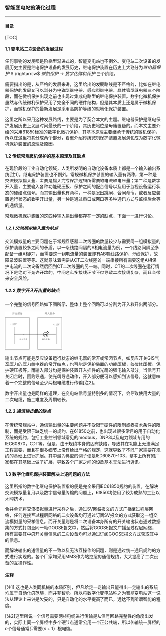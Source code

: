 ### 智能变电站的演化过程

-------------------------

#### 目录

[TOC]

#### 1.1 变电站二次设备的发展过程

任何事物的发展都是阶梯型渐进式的，智能变电站也不例外。变电站二次设备的发展历史主要是继电保护设备的发展历史，继电保护装置在历史上大致分为*继电器保护* $ \rightarrow$ *微机保护* $\rightarrow$ *数字化微机保护* 三个阶段。

需要指出的是，从严格的发展来讲，这里给出的发展路线是不严格的，比如在继电器保护的发展又可以划分为电磁型继电器、感应型继电器、晶体管型继电器三个阶段，而在微机保护出现之前也出现过集成电路型的继电保护装置。数字化微机保护虽然与传统微机保护采用了完全不同的硬件结构，但是其本质上还是属于微机保护，而微机保护的最新发展是采用高防护等级的就地化保护装置。

这里之所以采用这种发展路线，主要是为了契合本文的主题。继电器保护是继电保护发展历史上发展时间最长的一个阶段，其历史地位是毋庸置疑的。而本文主要介绍的采用61850标准的数字化微机保护，其基本原理主要继承于传统的微机保护，所以在这里将其分成两个部分，着重介绍传统微机保护装置发展演化成为数字化微机保护装置的原理及原因。

#### 1.2 传统常规微机保护的基本原理及其缺点

在现阶段的工业自动化领域，人类所发明的自动化设备本质上都是一个输入输出系统[注1]。继电保护装置也不例外。常规微机保护装置的输入量有两种，第一种是交流模拟输入量，主要是输入完成保护逻辑所需要的电流和电压量；第二种是数字开入量，主要输入各种功能硬压板、保护之间的配合信号以及用于监视设备运行状态的硬结点信号。而其输出量也有两种，一种是发出跳闸、合闸命令，或者反应装置运行状态的数字开出量，另一种是通过串口或网口等多种通讯方式与监控后台等的通信量。

常规微机保护装置的这四种输入输出量都存在一定的缺点，下面一一进行讨论。

##### 1.2.1 交流模拟输入量的缺点

交流模拟量的主要问题在于常规互感器二次线圈的数量较少与需要同一组模拟量的保护装置较多之间的矛盾。以一条线路间隔的A相电流量为例，一个线路间隔至多配备一组A相CT，而需要这一组电流量的装置却有AB套线路保护，母线保护，故障录波装置等等。这就意味着需要从CT二次线圈的一端串接所有需要这组A相保护电流的二次设备然后回到CT二次线圈的另一端。同时，CT的二次线圈在运行情况下是绝对不允许开路的，中间这么多接线环节不仅导致二次接线复杂，而且会带来安全风险。

##### 1.2.2 数字开入开出量的缺点

一个完整的信号回路如下图所示，整体上整个回路可以分割为开入和开出两部分。

<img src="./img/信号回路.png" style="zoom:18%" />



输出节点可能是反应设备运行状态的继电器的常开或常闭节点，如反应开关GIS气室压力的压力继电器的常开结点；也可能是保护装置的功能压板，如检修压板，保护硬压板等。而输入部分均是保护装置开入插件的光耦的强电输入部分。当信号开关闭合时，回路导通，使光耦导通动作，开入部分便可以感知到该信号。这就意味着一个完整的信号至少两根电缆进行传输[注2]。

数字开出量也是同样的道理，在变电站信号量特别多的情况下，会导致使用大量的二次电缆，施工难度及周期较长。

##### 1.2.3 通信输出量的缺点

在传统常规站中，通信输出量的主要问题并不受限于硬件的限制或者技术条件的限制，而是受限于缺乏统一的规约。在61850之前，也出现过很多常用的用于自动化系统的规约，包括工业控制领域常见的modbus，DNP3以及电力领域专用的IEC60870，CDT等。但是，由于规约本身的固有缺陷，导致其在功能上无法满足工程需要，而且在很多细节上没有给出严格的规定，这就导致了不同厂家需要在规约的基础上进行扩展。其中最为典型的例子便是IEC60870-103，基本上所有的厂家都在其基础上做了扩展，导致各个厂家之间的设备基本无法进行通讯。

#### 1.3 数字化继电保护装置解决上述问题的方法

这里所指的数字化继电保护装置指的便是完全采用IEC61850规约的装置。在解决交流模拟量复用以及数字信号量传输的问题上，61850均使用了较为成熟的工业以太网技术。

合并单元将交流模拟量进行采样之后，通过SV网络报文的方式广播至过程层网络，任何连接至过程层网络的二次设备均可通过订阅SV报文的方式获取这一组交流模拟量的采样信息。而开关量则是将二次设备本身所有的开关输出状态通过数据集的方式打包至同一帧GOOSE报文中，然后将GOOSE报文广播至过程层网络，所有需要其中的开关量信息的二次设备均可以通过订阅GOOSE报文方式获取其中的信息。

而解决输出的通信量的不一致以及无法互操作的问题，则是通过统一通讯规约的方式进行实现的。各个厂家均采用MMS作为站控层的通信规约，大大提高了二次设备的互操作性。



#### 注释

[注1] 这也是人类同机械的本质区别，但凡给定一定输出只能得出一定输出的系统均属于自动化的范畴，而并非智能。所以将数字化变电站称之为智能变电站这一说法从理论上来讲是欠妥的，只是自动化的水平提高了而已，远达不到所谓智能的程度。

[注2]这里所说一个信号需要两根电缆进行传输是从信号回路完整性的角度出发的，实际上同一个屏柜中多个硬节点通常公用一个正公共端，所以传输统一屏柜的$n$个信号通常只需要$(n+1）$根电缆。